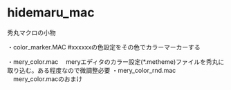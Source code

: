 # hidemaru_mac
秀丸マクロの小物

・color_marker.MAC 
#xxxxxxの色設定をその色でカラーマーカーする
 
・mery_color.mac 
　meryエディタのカラー設定(*.metheme)ファイルを秀丸に取り込む。ある程度なので微調整必要
・mery_color_rnd.mac 
　mery_color.macのおまけ

